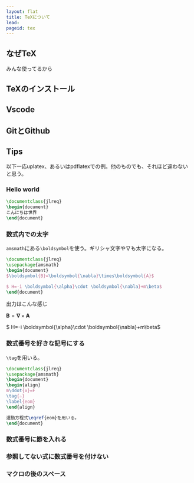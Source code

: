 ```yaml
---
layout: flat
title: TeXについて
lead:
pageid: tex
---
```

## なぜTeX

みんな使ってるから

## TeXのインストール

## Vscode

## GitとGithub

## Tips

以下一応uplatex、あるいはpdflatexでの例。他のものでも、それほど違わないと思う。

### Hello world

```latex
\documentclass{jlreq}
\begin{document}
こんにちは世界
\end{document}
```

### 数式内での太字

`amsmath`にある`\boldsymbol`を使う。ギリシャ文字や∇も太字になる。

```latex
\documentclass{jlreq}
\usepackage{amsmath}
\begin{document}
$\boldsymbol{B}=\boldsymbol{\nabla}\times\boldsymbol{A}$

$ H=-i \boldsymbol{\alpha}\cdot \boldsymbol{\nabla}+m\beta$
\end{document}
```

出力はこんな感じ

$\boldsymbol{B}=\boldsymbol{\nabla}\times\boldsymbol{A}$

$ H=-i \boldsymbol{\alpha}\cdot \boldsymbol{\nabla}+m\beta$

### 数式番号を好きな記号にする

`\tag`を用いる。

```latex
\documentclass{jlreq}
\usepackage{amsmath}
\begin{document}
\begin{align}
m\ddot{x}=F
\tag{☆}
\label{eom}
\end{align}

運動方程式\eqref{eom}を用いる。
\end{document}
```


### 数式番号に節を入れる

### 参照してない式に数式番号を付けない

### マクロの後のスペース


